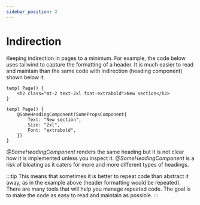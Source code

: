 ```yaml
---
sidebar_position: 2
---
```


# Indirection

Keeping indirection in pages to a minimum. For example, the code below uses tailwind to capture the formatting of a header. It is much easier to read and maintain than the same code with indirection (heading component) shown below it.

```templ
templ Page() {
    <h2 class="mt-2 text-2xl font-extrabold">New section</h2>
}
```

```templ
templ Page() {
    @SomeHeadingComponent(SomePropsComponent{
        Text: "New section",
        Size: "2xl",
        Font: "extrabold",
    })
}
```

_@SomeHeadingComponent_ renders the same heading but it is not clear how it is implemented unless you inspect it. _@SomeHeadingComponent_ is a risk of bloating as it caters for more and more different types of headings.

:::tip
This means that sometimes it is better to repeat code than abstract it away, as in the example above (header formatting would be repeated). There are many tools that will help you manage repeated code. The goal is to make the code as easy to read and maintain as possible.
:::
